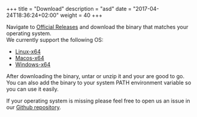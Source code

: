 +++
title = "Download"
description = "asd"
date = "2017-04-24T18:36:24+02:00"
weight = 40
+++

Navigate to <a href="https://github.com/codefresh-io/cli/releases" target="_blank">Official Releases</a>
and download the binary that matches your operating system.<br>
We currently support the following OS: <br>
<ul>
    <li><a href="https://github.com/codefresh-io/cli/releases/download/v0.6.6/codefresh-v0.6.6-linux-x64.tar.gz" target="_blank">Linux-x64</a></li>
    <li><a href="https://github.com/codefresh-io/cli/releases/download/v0.6.6/codefresh-v0.6.6-macos-x64.tar.gz" target="_blank">Macos-x64</a></li>
    <li><a href="https://github.com/codefresh-io/cli/releases/download/v0.6.6/codefresh-v0.6.6-win-x64.tar.gz" target="_blank">Windows-x64</a></li>
</ul> 

After downloading the binary, untar or unzip it and your are good to go.<br>
You can also add the binary to your system PATH environment variable so you can use it easily.

If your operating system is missing please feel free to open us an issue in our <a href="https://github.com/codefresh-io/cli/issues" target="_blank">Github repository</a>.
